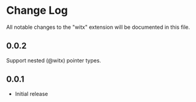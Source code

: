 # Change Log

All notable changes to the "witx" extension will be documented in this file.

## 0.0.2

Support nested (@witx) pointer types.

## 0.0.1

- Initial release
